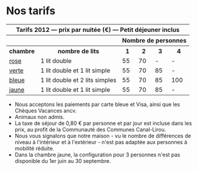 # Nos tarifs

<table>
  <tr>
    <th colspan="6">Tarifs 2012 &mdash; prix par nuitée (€) &mdash; Petit déjeuner inclus</th>
  </tr>
  <tr>
    <th colspan="2"></th>
    <th colspan="4">Nombre de personnes</th>
  </tr>
  <tr>
    <th>chambre</th>
    <th>nombre de lits</th>
    <th>1</th> <th>2</th> <th>3</th> <th>4</th>
  </tr>
  <tr>
    <td><a href="/fr/chambres/chambre-rose">rose</a></td>
    <td>1 lit double</td>
    <td>55</td> <td>70</td> <td>-</td> <td>-</td>
  </tr>
  <tr>
    <td><a href="/fr/chambres/chambre-verte">verte</a></td>
    <td>1 lit double et 1 lit simple</td>
    <td>55</td> <td>70</td> <td>85</td> <td>-</td>
  </tr>
  <tr>
    <td><a href="/fr/chambres/chambre-bleue">bleue</a></td>
    <td>1 lit double et 2 lits simples</td>
    <td>55</td> <td>70</td> <td>85</td> <td>100</td>  
  </tr>
  <tr>
    <td><a href="/fr/chambres/chambre-jaune">jaune</a></td>
    <td>1 lit double et 1 lit simple</td>
    <td>55</td> <td>70</td> <td>85</td> <td>-</td>
  </tr>
</table>

* Nous acceptons les paiements par carte bleue et Visa, ainsi que les Chèques Vacances ancv.
* Animaux non admis.
* La taxe de séjour de 0,80 € par personne et par jour est incluse dans les prix, au profit de la Communauté des Communes Canal-Lirou. 
* Nous vous signalons que notre maison - vu le nombre de différences de niveau à l'intérieur et à l'extérieur - n'est pas adaptée aux personnes à mobilité réduite.
* Dans la chambre jaune, la configuration pour 3 personnes n'est pas disponible du 1er juin au 30 septembre. 
